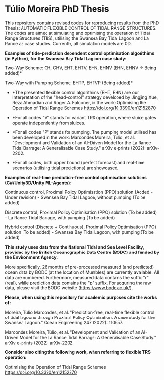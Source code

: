 # Túlio Moreira PhD Thesis

This repository contains revised codes for reproducing results from the PhD Thesis: AUTOMATIC FLEXIBLE CONTROL OF TIDAL RANGE STRUCTURES. The codes are aimed at simulating and optimising the operation of Tidal Range Structures (TRS), utilising the Swansea Bay Tidal Lagoon and La Rance as case studies. Currently, all simulation models are 0D.

**Examples of tide-prediction dependent control optimisation algorithims (in Python), for the Swansea Bay Tidal Lagoon case study:**

Two-Way Scheme: CH, CHV, EHT, EHTV, EHN, EHNV (EHN, EHNV -> Being added)*

Two-Way with Pumping Scheme: EHTP, EHTVP (Being added)*

* *The presented flexible control algorithims (EHT, EHN) are our interpretation of the "head-control" strategy developed by Jingjing Xue, Reza Ahmadian and Roger A. Falconer, in the work: Optimising the Operation of Tidal Range Schemes https://doi.org/10.3390/en12152870 

* *For all codes "V" stands for variant TRS operation, where sluice gates operate independently from sluices.
* *For all codes "P" stands for pumping. The pumping model utilised has been developed in the work: Marcondes Moreira, Túlio, et al. "Development and Validation of an AI-Driven Model for the La Rance Tidal Barrage: A Generalisable Case Study." arXiv e-prints (2022): arXiv-2202.
* *For all codes, both upper bound (perfect forecast) and real-time scenarios (utilising tidal predictions) are showcased.

**Examples of real-time prediction-free control optimisation solutions (C#/Unity3D/Unity ML-Agents):**

Continuous control, Proximal Policy Optimisation (PPO) solution (Added - Under revision) - Swansea Bay Tidal Lagoon, without pumping (To be added)

Discrete control, Proximal Policy Optimisation (PPO) solution (To be added) - La Rance Tidal Barrage, with pumping (To be added)

Hybrid control (Discrete + Continuous), Proximal Policy Optimisation (PPO) solution (To be added) - Swansea Bay Tidal Lagoon, with pumping (To be added)

**This study uses data from the National Tidal and Sea Level Facility, provided by the British Oceanographic Data Centre (BODC) and funded by the Environment Agency.**

More specifically, 26 months of pre-processed measured (and predicted) ocean data by BODC (at the location of Mumbles) are currently available. All data are numbered. Furthermore, measured data contains the suffix "r" (real), while prediction data contains the "p" suffix. For acquring the raw data, please visit the BODC website (https://www.bodc.ac.uk/).

**Please, when using this repository for academic purposes cite the works of:**

Moreira, Túlio Marcondes, et al. "Prediction-free, real-time flexible control of tidal lagoons through Proximal Policy Optimisation: A case study for the Swansea Lagoon." Ocean Engineering 247 (2022): 110657.

Marcondes Moreira, Túlio, et al. "Development and Validation of an AI-Driven Model for the La Rance Tidal Barrage: A Generalisable Case Study." arXiv e-prints (2022): arXiv-2202.

**Consider also citing the following work, when referring to flexible TRS operation:**

Optimising the Operation of Tidal Range Schemes https://doi.org/10.3390/en12152870
